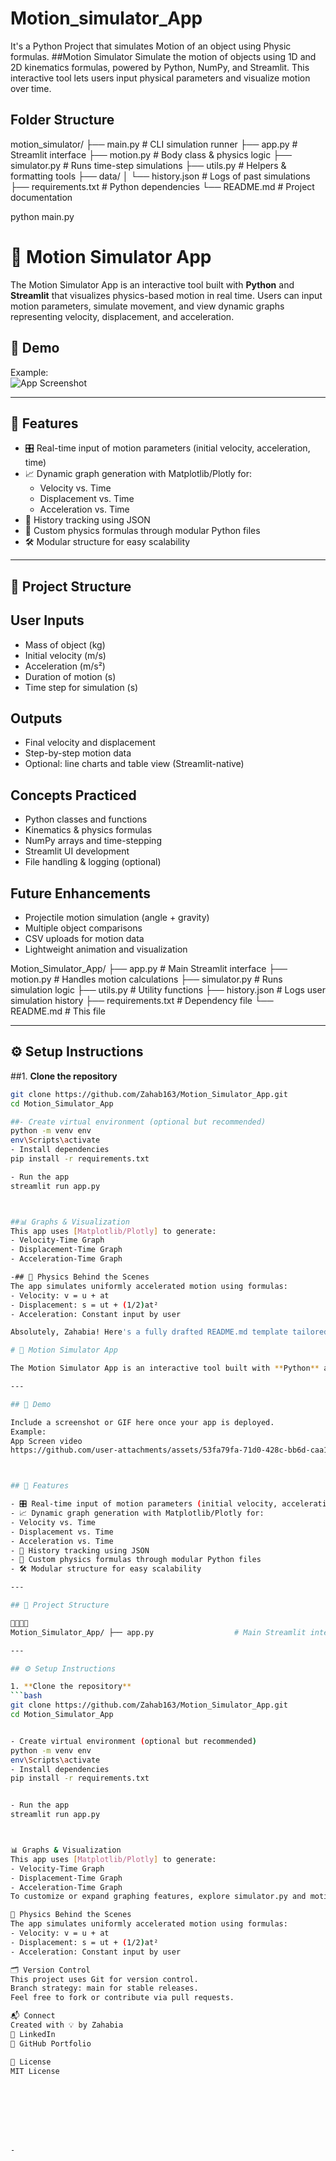 # Motion_simulator_App
It's a Python Project that simulates Motion of an object using Physic formulas.
##Motion Simulator
Simulate the motion of objects using 1D and 2D kinematics formulas, powered by Python, NumPy, and Streamlit. This interactive tool lets users input physical parameters and visualize motion over time.


## Folder Structure
motion_simulator/
├── main.py              # CLI simulation runner
├── app.py               # Streamlit interface
├── motion.py            # Body class & physics logic
├── simulator.py         # Runs time-step simulations
├── utils.py             # Helpers & formatting tools
├── data/
│   └── history.json     # Logs of past simulations
├── requirements.txt     # Python dependencies
└── README.md            # Project documentation


python main.py
# 🚀 Motion Simulator App

The Motion Simulator App is an interactive tool built with **Python** and **Streamlit** that visualizes physics-based motion in real time. Users can input motion parameters, simulate movement, and view dynamic graphs representing velocity, displacement, and acceleration.


## 📸 Demo
  
Example:  
![App Screenshot](graph_placeholder.png)

---

## 🧠 Features

- 🎛 Real-time input of motion parameters (initial velocity, acceleration, time)
- 📈 Dynamic graph generation with Matplotlib/Plotly for:
  - Velocity vs. Time
  - Displacement vs. Time
  - Acceleration vs. Time
- 📁 History tracking using JSON
- 🧮 Custom physics formulas through modular Python files
- 🛠 Modular structure for easy scalability

---

## 📂 Project Structure


## User Inputs
- Mass of object (kg)
- Initial velocity (m/s)
- Acceleration (m/s²)
- Duration of motion (s)
- Time step for simulation (s)

## Outputs
- Final velocity and displacement
- Step-by-step motion data
- Optional: line charts and table view (Streamlit-native)

## Concepts Practiced
- Python classes and functions
- Kinematics & physics formulas
- NumPy arrays and time-stepping
- Streamlit UI development
- File handling & logging (optional)

## Future Enhancements
- Projectile motion simulation (angle + gravity)
- Multiple object comparisons
- CSV uploads for motion data
- Lightweight animation and visualization

Motion_Simulator_App/ ├── app.py                  # Main Streamlit interface ├── motion.py              # Handles motion calculations ├── simulator.py           # Runs simulation logic ├── utils.py               # Utility functions ├── history.json           # Logs user simulation history ├── requirements.txt       # Dependency file └── README.md              # This file

---

## ⚙️ Setup Instructions

##1. **Clone the repository**
   ```bash
   git clone https://github.com/Zahab163/Motion_Simulator_App.git
   cd Motion_Simulator_App

##- Create virtual environment (optional but recommended)
python -m venv env
env\Scripts\activate
- Install dependencies
pip install -r requirements.txt

- Run the app
streamlit run app.py



##📊 Graphs & Visualization
This app uses [Matplotlib/Plotly] to generate:
- Velocity-Time Graph
- Displacement-Time Graph
- Acceleration-Time Graph

-## 🧪 Physics Behind the Scenes
The app simulates uniformly accelerated motion using formulas:
- Velocity: v = u + at
- Displacement: s = ut + (1/2)at²
- Acceleration: Constant input by user

Absolutely, Zahabia! Here's a fully drafted README.md template tailored for your Motion Simulator app. I've structured it so you can plug in details easily, especially for sections like graphs or visual outputs. You can tweak and expand it as your project evolves.

# 🚀 Motion Simulator App

The Motion Simulator App is an interactive tool built with **Python** and **Streamlit** that visualizes physics-based motion in real time. Users can input motion parameters, simulate movement, and view dynamic graphs representing velocity, displacement, and acceleration.

---

## 📸 Demo

Include a screenshot or GIF here once your app is deployed.  
Example:  
App Screen video
https://github.com/user-attachments/assets/53fa79fa-71d0-428c-bb6d-caa1d13a8684



## 🧠 Features

- 🎛 Real-time input of motion parameters (initial velocity, acceleration, time)
- 📈 Dynamic graph generation with Matplotlib/Plotly for:
  - Velocity vs. Time
  - Displacement vs. Time
  - Acceleration vs. Time
- 📁 History tracking using JSON
- 🧮 Custom physics formulas through modular Python files
- 🛠 Modular structure for easy scalability

---

## 📂 Project Structure


Motion_Simulator_App/ ├── app.py                  # Main Streamlit interface ├── motion.py              # Handles motion calculations ├── simulator.py           # Runs simulation logic ├── utils.py               # Utility functions ├── history.json           # Logs user simulation history ├── requirements.txt       # Dependency file └── README.md              # This file

---

## ⚙️ Setup Instructions

1. **Clone the repository**
   ```bash
   git clone https://github.com/Zahab163/Motion_Simulator_App.git
   cd Motion_Simulator_App


- Create virtual environment (optional but recommended)
python -m venv env
env\Scripts\activate
- Install dependencies
pip install -r requirements.txt


- Run the app
streamlit run app.py



📊 Graphs & Visualization
This app uses [Matplotlib/Plotly] to generate:
- Velocity-Time Graph
- Displacement-Time Graph
- Acceleration-Time Graph
To customize or expand graphing features, explore simulator.py and motion.py.

🧪 Physics Behind the Scenes
The app simulates uniformly accelerated motion using formulas:
- Velocity: v = u + at
- Displacement: s = ut + (1/2)at²
- Acceleration: Constant input by user

🗂 Version Control
This project uses Git for version control.
Branch strategy: main for stable releases.
Feel free to fork or contribute via pull requests.

📬 Connect
Created with 💡 by Zahabia
🔗 LinkedIn
📂 GitHub Portfolio

📄 License
MIT License








- 




